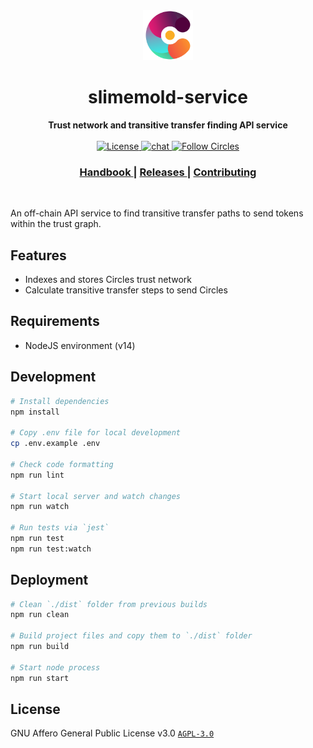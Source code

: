 <div align="center">
	<img width="80" src="https://raw.githubusercontent.com/CirclesUBI/.github/main/assets/logo.svg" />
</div>

<h1 align="center">slimemold-service</h1>

<div align="center">
 <strong>
  Trust network and transitive transfer finding API service
 </strong>
</div>

<br />

<div align="center">
  <!-- Licence -->
  <a href="https://github.com/CirclesUBI/slimemold-serice/blob/main/LICENSE">
    <img src="https://img.shields.io/github/license/CirclesUBI/slimemold-service?style=flat-square&color=%23cc1e66" alt="License" height="18">
  </a>
  <!-- Discourse -->
  <a href="https://aboutcircles.com/">
    <img src="https://img.shields.io/discourse/topics?server=https%3A%2F%2Faboutcircles.com%2F&style=flat-square&color=%23faad26" alt="chat" height="18"/>
  </a>
  <!-- Twitter -->
  <a href="https://twitter.com/CirclesUBI">
    <img src="https://img.shields.io/twitter/follow/circlesubi.svg?label=twitter&style=flat-square&color=%23f14d48" alt="Follow Circles" height="18">
  </a>
</div>

<div align="center">
  <h3>
    <a href="https://handbook.joincircles.net">
      Handbook
    </a>
    <span> | </span>
    <a href="https://github.com/CirclesUBI/slimemold-service/releases">
      Releases
    </a>
    <span> | </span>
    <a href="https://github.com/CirclesUBI/.github/blob/main/CONTRIBUTING.md">
      Contributing
    </a>
  </h3>
</div>

<br/>

An off-chain API service to find transitive transfer paths to send tokens within the trust graph.

[`circles`]: https://joincircles.net

## Features

- Indexes and stores Circles trust network
- Calculate transitive transfer steps to send Circles

## Requirements

- NodeJS environment (v14)

## Development

```bash
# Install dependencies
npm install

# Copy .env file for local development
cp .env.example .env

# Check code formatting
npm run lint

# Start local server and watch changes
npm run watch

# Run tests via `jest`
npm run test
npm run test:watch
```

## Deployment

```bash
# Clean `./dist` folder from previous builds
npm run clean

# Build project files and copy them to `./dist` folder
npm run build

# Start node process
npm run start
```

## License

GNU Affero General Public License v3.0 [`AGPL-3.0`]

[`AGPL-3.0`]: LICENSE
